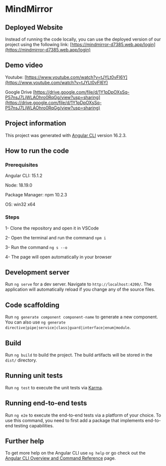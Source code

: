 # MindMirror

## Deployed Website

Instead of running the code locally, you can use the deployed version of our project using the following link: [https://mindmirror-d7385.web.app/login](https://mindmirror-d7385.web.app/login)

## Demo video

Youtube: [https://www.youtube.com/watch?v=tJYLt0vFI6Y](https://www.youtube.com/watch?v=tJYLt0vFI6Y)

Google Drive [https://drive.google.com/file/d/1Y1pDpOXsSq-P57nsJ7LjWLAOhro0RqGg/view?usp=sharing](https://drive.google.com/file/d/1Y1pDpOXsSq-P57nsJ7LjWLAOhro0RqGg/view?usp=sharing)

## Project information

This project was generated with [Angular CLI](https://github.com/angular/angular-cli) version 16.2.3.

## How to run the code

### Prerequisites
Angular CLI: 15.1.2

Node: 18.19.0

Package Manager: npm 10.2.3

OS: win32 x64


### Steps
1- Clone the repository and open it in VSCode

2- Open the terminal and run the command `npm i`

3- Run the command `ng s --o`

4- The page will open automatically in your browser


## Development server

Run `ng serve` for a dev server. Navigate to `http://localhost:4200/`. The application will automatically reload if you change any of the source files.

## Code scaffolding

Run `ng generate component component-name` to generate a new component. You can also use `ng generate directive|pipe|service|class|guard|interface|enum|module`.

## Build

Run `ng build` to build the project. The build artifacts will be stored in the `dist/` directory.

## Running unit tests

Run `ng test` to execute the unit tests via [Karma](https://karma-runner.github.io).

## Running end-to-end tests

Run `ng e2e` to execute the end-to-end tests via a platform of your choice. To use this command, you need to first add a package that implements end-to-end testing capabilities.

## Further help

To get more help on the Angular CLI use `ng help` or go check out the [Angular CLI Overview and Command Reference](https://angular.io/cli) page.
